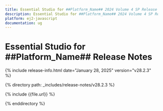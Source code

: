 ```yaml
---
title: Essential Studio for ##Platform_Name## 2024 Volume 4 SP Release Release Notes  
description: Essential Studio for ##Platform_Name## 2024 Volume 4 SP Release Release Notes  
platform: ej2-javascript
documentation: ug
---
```


# Essential Studio for ##Platform_Name##  Release Notes  

{% include release-info.html date="January 28, 2025"  version="v28.2.3" %}

{% directory path: _includes/release-notes/v28.2.3 %}

{% include {{file.url}} %}

{% enddirectory %}
